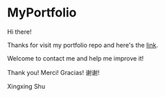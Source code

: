 # MyPortfolio

Hi there! 

Thanks for visit my portfolio repo and here's the [link](http://www.shuxingxing.xyz/).

Welcome to contact me and help me improve it!

Thank you! Merci! Gracias! 谢谢!

Xingxing Shu
